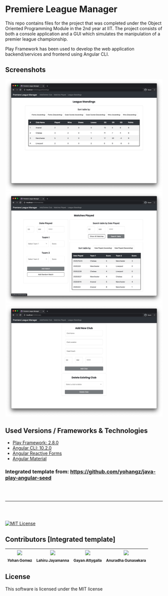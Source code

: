 # Premiere League Manager

This repo contains files for the project that was completed under the Object Oriented Programming Module in the 2nd year at IIT. The project consists of both a console application and a GUI which simulates the manipulation of a premier league championship.

Play Framework has been used to develop the web application backend/services and frontend using Angular CLI.

## Screenshots
![League Table](screenshots/leagueTable.jpg)
![View to Add & Filter Matches](screenshots/matches.jpg)
![View to Add & Delete Clubs](screenshots/addDelete.jpg)


## Used Versions / Frameworks & Technologies

* [Play Framework: 2.8.0](https://www.playframework.com/documentation/2.8.x/Home)
* [Angular CLI: 10.2.0](https://cli.angular.io/)
* [Angular Reactive Forms](https://angular.io/guide/reactive-forms)
* [Angular Material](https://material.angular.io/)

### Integrated template from: https://github.com/yohangz/java-play-angular-seed

<br>
<br>
<hr>
<br>
<br>

[![MIT License][license-badge]][LICENSE]

## Contributors [Integrated template]

<!-- ALL-CONTRIBUTORS-LIST:START - Do not remove or modify this section -->
|[<img src="https://avatars2.githubusercontent.com/u/5279079?s=400&v=4" width="100px;"/><br /><sub>Yohan Gomez</sub>][yohan-profile]| [<img src="https://avatars2.githubusercontent.com/u/6312524?s=400&u=efc9267c6f903c379fafaaf7b3b0d9a939474c01&v=4" width="100px;"/><br /><sub>Lahiru Jayamanna</sub>][lahiru-profile]<br />| [<img src="https://avatars0.githubusercontent.com/u/3881403?s=400&v=4" width="100px;"/><br /><sub>Gayan Attygalla</sub>](https://github.com/Arty26)| [<img src="https://avatars0.githubusercontent.com/u/24251976?s=400&v=4" width="100px;"/><br /><sub>Anuradha Gunasekara</sub>][anuradha-profile]|
| :---: | :---: | :---: | :---: |
<!-- ALL-CONTRIBUTORS-LIST:END -->

## License

This software is licensed under the MIT license

[license-badge]: http://img.shields.io/badge/license-MIT-blue.svg?style=flat
[license]: https://github.com/yohangz/java-play-angular-seed/blob/master/LICENSE

[yohan-profile]: https://github.com/yohangz
[lahiru-profile]: https://github.com/lahiruz
[gayan-profile]: https://github.com/Arty26
[anuradha-profile]: https://github.com/sanuradhag

